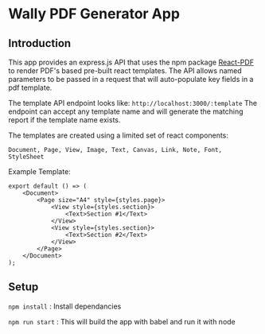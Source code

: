 # Wally PDF Generator App

## Introduction
This app provides an express.js API that uses the npm package [React-PDF](https://react-pdf.org/) to render 
PDF's based pre-built react templates.
The API allows named parameters to be passed in a request that will auto-populate key fields in a pdf template. 

The template API endpoint looks like:
``
http://localhost:3000/:template
``
The endpoint can accept any template name and will generate the matching report if the template name exists. 

The templates are created using a limited set of react components:

``
Document, Page, View, Image, Text, Canvas, Link, Note, Font, StyleSheet
``

Example Template:
```
export default () => (
    <Document>
        <Page size="A4" style={styles.page}>
            <View style={styles.section}>
                <Text>Section #1</Text>
            </View>
            <View style={styles.section}>
                <Text>Section #2</Text>
            </View>
        </Page>
    </Document>
);
```
## Setup
``
npm install
``
: Install dependancies

``
npm run start
``
: This will build the app with babel and run it with node 
## 
